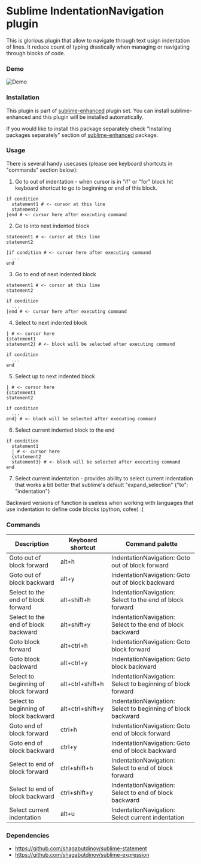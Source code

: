 # Sublime IndentationNavigation plugin

This is glorious plugin that allow to navigate through text usign indentation of
lines. It reduce count of typing drastically when managing or navigating through
blocks of code.

### Demo

![Demo](https://raw.github.com/shagabutdinov/sublime-indentation-navigation/master/demo/demo.gif "Demo")


### Installation

This plugin is part of [sublime-enhanced](http://github.com/shagabutdinov/sublime-enhanced)
plugin set. You can install sublime-enhanced and this plugin will be installed
automatically.

If you would like to install this package separately check "Installing packages
separately" section of [sublime-enhanced](http://github.com/shagabutdinov/sublime-enhanced)
package.

### Usage

There is several handy usecases (please see keyboard shortcuts in "commands"
section below):

1. Go to out of indentation - when cursor is in "if" or "for" block hit keyboard
shortcut to go to beginning or end of this block.

  ```
  if condition
    statement1 # <- cursor at this line
    statement2
  |end # <- cursor here after executing command
  ```

2. Go to into next indented block

  ```
  statement1 # <- cursor at this line
  statement2

  |if condition # <- cursor here after executing command
    ...
  end
  ```

3. Go to end of next indented block

  ```
  statement1 # <- cursor at this line
  statement2

  if condition
    ...
  |end # <- cursor here after executing command
  ```

4. Select to next indented block

  ```
  | # <- cursor here
  {statement1
  statement2} # <- block will be selected after executing command

  if condition
    ...
  end
  ```

5. Select up to next indented block

  ```
  | # <- cursor here
  {statement1
  statement2

  if condition
    ...
  end} # <- block will be selected after executing command
  ```

6. Select current indented block to the end

  ```
  if condition
    statement1
    | # <- cursor here
    {statement2
    statement3} # <- block will be selected after executing command
  end
  ```

7. Select current indentation - provides ability to select current indentation
that works a bit better that sublime's default "expand_selection" {"to":
"indentation"}

Backward versions of function is useless when working with languages that use
indentation to define code blocks (python, cofee) :(

### Commands

| Description                           | Keyboard shortcut | Command palette                                              |
|---------------------------------------|-------------------|--------------------------------------------------------------|
| Goto out of block forward             | alt+h             | IndentationNavigation: Goto out of block forward             |
| Goto out of block backward            | alt+y             | IndentationNavigation: Goto out of block backward            |
| Select to the end of block forward    | alt+shift+h       | IndentationNavigation: Select to the end of block forward    |
| Select to the end of block backward   | alt+shift+y       | IndentationNavigation: Select to the end of block backward   |
| Goto block forward                    | alt+ctrl+h        | IndentationNavigation: Goto block forward                    |
| Goto block backward                   | alt+ctrl+y        | IndentationNavigation: Goto block backward                   |
| Select to beginning of block forward  | alt+ctrl+shift+h  | IndentationNavigation: Select to beginning of block forward  |
| Select to beginning of block backward | alt+ctrl+shift+y  | IndentationNavigation: Select to beginning of block backward |
| Goto end of block forward             | ctrl+h            | IndentationNavigation: Goto end of block forward             |
| Goto end of block backward            | ctrl+y            | IndentationNavigation: Goto end of block backward            |
| Select to end of block forward        | ctrl+shift+h      | IndentationNavigation: Select to end of block forward        |
| Select to end of block backward       | ctrl+shift+y      | IndentationNavigation: Select to end of block backward       |
| Select current indentation            | alt+u             | IndentationNavigation: Select current indentation            |


### Dependencies

- https://github.com/shagabutdinov/sublime-statement
- https://github.com/shagabutdinov/sublime-expression